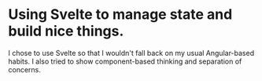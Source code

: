 # Using Svelte to manage state and build nice things.

I chose to use Svelte so that I wouldn't fall back on my usual Angular-based habits.  I also tried to show component-based thinking and separation of concerns.
